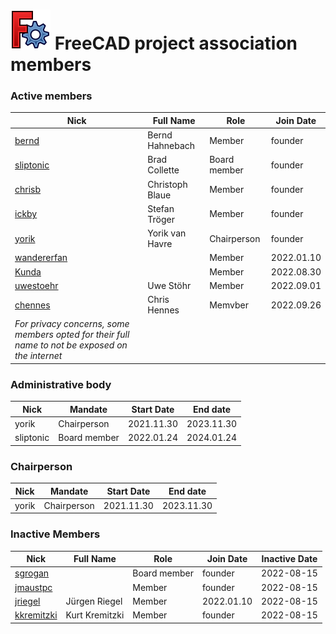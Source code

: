 # <img src="images/freecad.svg" style="zoom:50%;" /> FreeCAD project association members

### Active members

| Nick                                                                                             | Full Name       | Role         | Join Date  |
| ------------------------------------------------------------------------------------------------ | --------------- | ------------ | ---------- |
| [bernd](https://forum.freecadweb.org/memberlist.php?mode=viewprofile&u=2069)                     | Bernd Hahnebach | Member       | founder    |
| [sliptonic](https://forum.freecadweb.org/memberlist.php?mode=viewprofile&u=708)                  | Brad Collette   | Board member | founder    |
| [chrisb](https://forum.freecadweb.org/memberlist.php?mode=viewprofile&u=5646)                    | Christoph Blaue | Member       | founder    |
| [ickby](https://forum.freecadweb.org/memberlist.php?mode=viewprofile&u=686)                      | Stefan Tröger   | Member       | founder    |
| [yorik](https://forum.freecadweb.org/memberlist.php?mode=viewprofile&u=68)                       | Yorik van Havre | Chairperson  | founder    |
| [wandererfan](https://forum.freecadweb.org/memberlist.php?mode=viewprofile&u=1375)               |                 | Member       | 2022.01.10 |
| [Kunda](https://forum.freecadweb.org/memberlist.php?mode=viewprofile&u=12229)                    |                 | Member       | 2022.08.30 |
| [uwestoehr](https://forum.freecadweb.org/memberlist.php?mode=viewprofile&u=23505)                | Uwe Stöhr       | Member       | 2022.09.01 |
| [chennes](https://forum.freecadweb.org/memberlist.php?mode=viewprofile&u=11959)                  | Chris Hennes    | Memvber      | 2022.09.26 |
| *For privacy concerns, some members opted for their full name to not be exposed on the internet* |                 |              |            |

### Administrative body

| Nick      | Mandate      | Start Date | End date   |
| --------- | ------------ | ---------- | ---------- |
| yorik     | Chairperson  | 2021.11.30 | 2023.11.30 |
| sliptonic | Board member | 2022.01.24 | 2024.01.24 |

### Chairperson

| Nick  | Mandate     | Start Date | End date   |
| ----- | ----------- | ---------- | ---------- |
| yorik | Chairperson | 2021.11.30 | 2023.11.30 |

### Inactive Members

| Nick                                                                              | Full Name      | Role         | Join Date  | Inactive Date |
| --------------------------------------------------------------------------------- | -------------- | ------------ | ---------- | ------------- |
| [sgrogan](https://forum.freecadweb.org/memberlist.php?mode=viewprofile&u=4252)    |                | Board member | founder    | 2022-08-15    |
| [jmaustpc](https://forum.freecadweb.org/memberlist.php?mode=viewprofile&u=611)    |                | Member       | founder    | 2022-08-15    |
| [jriegel](https://forum.freecadweb.org/memberlist.php?mode=viewprofile&u=67)      | Jürgen Riegel  | Member       | 2022.01.10 | 2022-08-15    |
| [kkremitzki](https://forum.freecadweb.org/memberlist.php?mode=viewprofile&u=7997) | Kurt Kremitzki | Member       | founder    | 2022-08-15    |
